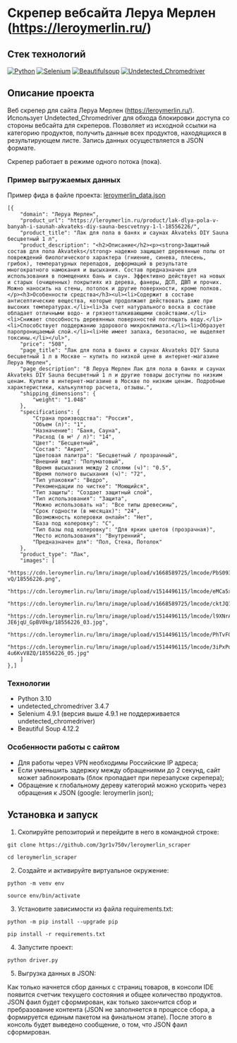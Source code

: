 # Скрепер вебсайта Леруа Мерлен (https://leroymerlin.ru/)

## Стек технологий
[![Python](https://img.shields.io/badge/-Python-464646?style=flat-square&logo=Python)](https://www.python.org/)
[![Selenium](https://img.shields.io/badge/-selenium-464646?style=flat-square&logo=Selenium&logoColor=blue)](https://www.selenium.dev/)
[![Beautifulsoup](https://img.shields.io/badge/-Beautifulsoup-464646?style=flat-square&logo=BeautifulSoup&logoColor=white)](https://www.crummy.com/software/BeautifulSoup/bs4/doc/)
[![Undetected_Chromedriver](https://img.shields.io/badge/-Undetected_Chromedriver-464646?style=flat-square&logo=GoogleChrome&logoColor=blue)](https://pypi.org/project/undetected-chromedriver/)

## Описание проекта

Веб скрепер для сайта Леруа Мерлен (https://leroymerlin.ru/). 
Использует Undetected_Chromedriver для обхода блокировки доступа со стороны вебсайта для скреперов.
Позволяет из исходной ссылки на категорию продуктов, получить данные всех продуктов, находящихся в результирующем листе.
Запись данных осуществляется в JSON формате.

Скрепер работает в режиме одного потока (пока).

### Пример выгружаемых данных

Пример фида в файле проекта: [leroymerlin_data.json](https://github.com/3gr1v750v/leroymerlin_scraper/blob/master/leroymerlin_data.json)

```
[{
    "domain": "Леруа Мерлен",
    "product_url": "https://leroymerlin.ru/product/lak-dlya-pola-v-banyah-i-saunah-akvateks-diy-sauna-bescvetnyy-1-l-18556226/",
    "product_title": "Лак для пола в банях и саунах Akvateks DIY Sauna бесцветный 1 л",
    "product_description": "<h2>Описание</h2><p><strong>Защитный состав для пола Akvateks</strong> надежно защищает деревянные полы от повреждений биологического характера (гниение, синева, плесень, грибок), температурных перепадов, деформаций в результате многократного намокания и высыхания. Состав предназначен для использования в помещениях бань и саун. Эффективно действует на новых и старых (очищенных) покрытиях из дерева, фанеры, ДСП, ДВП и прочих. Можно наносить на стены, потолок и другие поверхности, кроме полков.</p><h3>Особенности средства</h3><ul><li>Содержит в составе антисептические вещества, которые продолжают действовать даже при высоких температурах.</li><li>За счет натурального воска в составе обладает отличными водо- и грязеотталкивающими свойствами.</li><li>Снижает способность деревянных поверхностей поглощать воду.</li><li>Способствует поддержанию здорового микроклимата.</li><li>Образует паропроницаемый слой.</li><li>Не имеет запаха, безопасно, не выделяет токсины.</li></ul>",
    "price": "508",
    "page_title": "Лак для пола в банях и саунах Akvateks DIY Sauna бесцветный 1 л в Москве – купить по низкой цене в интернет-магазине Леруа Мерлен",
    "page_description": "В Леруа Мерлен Лак для пола в банях и саунах Akvateks DIY Sauna бесцветный 1 л и другие товары доступны по низким ценам. Купите в интернет-магазине в Москве по низким ценам. Подробные характеристики, калькулятор расчета, отзывы.",
    "shipping_dimensions": {
        "weight": "1.048"
    },
    "specifications": {
        "Страна производства": "Россия",
        "Объем (л)": "1",
        "Назначение": "Баня, Сауна",
        "Расход (в м² / л)": "14",
        "Цвет": "Бесцветный",
        "Состав": "Акрил",
        "Цветовая палитра": "Бесцветный / прозрачный",
        "Внешний вид": "Полуматовый",
        "Время высыхания между 2 слоями (ч)": "0.5",
        "Время полного высыхания (ч)": "72",
        "Тип упаковки": "Ведро",
        "Рекомендации по чистке": "Моющийся",
        "Тип защиты": "Создает защитный слой",
        "Тип использования": "Защита",
        "Можно использовать на": "Все типы древесины",
        "Срок годности (в месяцах)": "24",
        "Возможность колеровки онлайн": "Нет",
        "База под колеровку": "C",
        "Тип базы под колеровку": "Для ярких цветов (прозрачная)",
        "Место использования": "Внутренний",
        "Предназначен для": "Пол, Стена, Потолок"
    },
    "product_type": "Лак",
    "images": [
        "https://cdn.leroymerlin.ru/lmru/image/upload/v1668589725/lmcode/PbS093WWA0mwxI1A7OQ-vQ/18556226.png",
        "https://cdn.leroymerlin.ru/lmru/image/upload/v1514496115/lmcode/eMCa5xDpZUWjMUGgKLnCQw/18556226_01.jpg",
        "https://cdn.leroymerlin.ru/lmru/image/upload/v1668589725/lmcode/cktJQ1ynfUaOUh3mWRN94w/18556226_02.png",
        "https://cdn.leroymerlin.ru/lmru/image/upload/v1514496115/lmcode/l9XNrA2-JE6jqU_GpBV0kg/18556226_03.jpg",
        "https://cdn.leroymerlin.ru/lmru/image/upload/v1514496115/lmcode/PhTvFGbkuUmmW6FA4uiCmg/18556226_04.jpg",
        "https://cdn.leroymerlin.ru/lmru/image/upload/v1514496115/lmcode/3iPxPqdQZ0ip-4u6KvV8ZQ/18556226_05.jpg"
    ]
},]
```
### Технологии
- Python 3.10
- undetected_chromedriver 3.4.7
- Selenium 4.9.1 (версия выше 4.9.1 не поддерживается undetected_chromedriver)
- Beautiful Soup 4.12.2

### Особенности работы с сайтом

- Для работы через VPN необходимы Российские IP адреса;
- Если уменьшить задержку между обращениями до 2 секунд, сайт может заблокировать (блок пропадает при перезапуске скрепера);
- Обращение к глобальному дереву категорий можно ускорить через обращения к JSON (google: leroymerlin json);

## Установка и запуск

1. Скопируйте репозиторий и перейдите в него в командной строке:

```
git clone https://github.com/3gr1v750v/leroymerlin_scraper
```

```
cd leroymerlin_scraper
```

2. Создайте и активируйте виртуальное окружение:

```
python -m venv env
```

```
source env/bin/activate
```

3. Установите зависимости из файла requirements.txt:

```
python -m pip install --upgrade pip
```

```
pip install -r requirements.txt
```

4. Запустите проект:

```
python driver.py
```

5. Выгрузка данных в JSON:

Как только начнется сбор данных с страниц товаров, в консоли IDE появится счетчик текущего
состояния и общее количество продуктов. JSON фаил будет сформирован, как только закончится
сбор и пребразование контента (JSON не заполняется в процессе сбора, а формируется единым
пакетом на финальном этапе). После этого в консоль будет выведено сообщение, о том, что
JSON фаил сформирован.